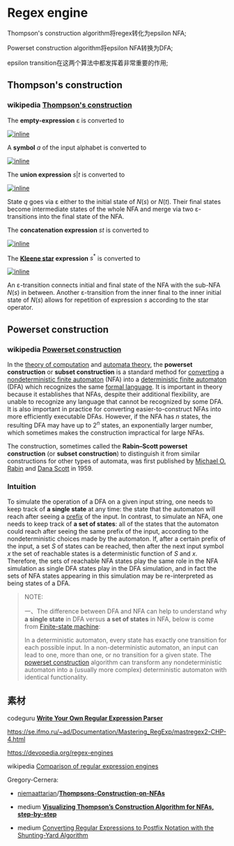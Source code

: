 # Regex engine

Thompson's construction algorithm将regex转化为epsilon NFA;

Powerset construction algorithm将epsilon NFA转换为DFA;

epsilon transition在这两个算法中都发挥着非常重要的作用;



## Thompson's construction



### wikipedia [Thompson's construction](https://en.wikipedia.org/wiki/Thompson%27s_construction)

The **empty-expression** ε is converted to

[![inline](https://upload.wikimedia.org/wikipedia/commons/thumb/7/7e/Thompson-epsilon.svg/278px-Thompson-epsilon.svg.png)](https://en.wikipedia.org/wiki/File:Thompson-epsilon.svg)

A **symbol** *a* of the input alphabet is converted to

[![inline](https://upload.wikimedia.org/wikipedia/commons/thumb/9/93/Thompson-a-symbol.svg/278px-Thompson-a-symbol.svg.png)](https://en.wikipedia.org/wiki/File:Thompson-a-symbol.svg)

The **union expression** *s*|*t* is converted to

[![inline](https://upload.wikimedia.org/wikipedia/commons/thumb/2/25/Thompson-or.svg/453px-Thompson-or.svg.png)](https://en.wikipedia.org/wiki/File:Thompson-or.svg)

State *q* goes via ε either to the initial state of *N*(*s*) or *N*(*t*). Their final states become intermediate states of the whole NFA and merge via two ε-transitions into the final state of the NFA.



The **concatenation expression** *st* is converted to

[![inline](https://upload.wikimedia.org/wikipedia/commons/thumb/5/55/Thompson-concat.svg/398px-Thompson-concat.svg.png)](https://en.wikipedia.org/wiki/File:Thompson-concat.svg)



The **[Kleene star](https://en.wikipedia.org/wiki/Kleene_star) expression** $s^*$ is converted to

[![inline](https://upload.wikimedia.org/wikipedia/commons/thumb/8/8e/Thompson-kleene-star.svg/503px-Thompson-kleene-star.svg.png)](https://en.wikipedia.org/wiki/File:Thompson-kleene-star.svg)

An ε-transition connects initial and final state of the NFA with the sub-NFA *N*(*s*) in between. Another ε-transition from the inner final to the inner initial state of *N*(*s*) allows for repetition of expression *s* according to the star operator.



## Powerset construction



### wikipedia [Powerset construction](https://en.wikipedia.org/wiki/Powerset_construction)

In the [theory of computation](https://en.wikipedia.org/wiki/Theory_of_computation) and [automata theory](https://en.wikipedia.org/wiki/Automata_theory), the **powerset construction** or **subset construction** is a standard method for [converting](https://en.wikipedia.org/wiki/Automata_construction) a [nondeterministic finite automaton](https://en.wikipedia.org/wiki/Nondeterministic_finite_automaton) (NFA) into a [deterministic finite automaton](https://en.wikipedia.org/wiki/Deterministic_finite_automaton) (DFA) which recognizes the same [formal language](https://en.wikipedia.org/wiki/Formal_language). It is important in theory because it establishes that NFAs, despite their additional flexibility, are unable to recognize any language that cannot be recognized by some DFA. It is also important in practice for converting easier-to-construct NFAs into more efficiently executable DFAs. However, if the NFA has *n* states, the resulting DFA may have up to $2^n$ states, an exponentially larger number, which sometimes makes the construction impractical for large NFAs.

The construction, sometimes called the **Rabin–Scott powerset construction** (or **subset construction**) to distinguish it from similar constructions for other types of automata, was first published by [Michael O. Rabin](https://en.wikipedia.org/wiki/Michael_O._Rabin) and [Dana Scott](https://en.wikipedia.org/wiki/Dana_Scott) in 1959.

### Intuition

To simulate the operation of a DFA on a given input string, one needs to keep track of **a single state** at any time: the state that the automaton will reach after seeing a [prefix](https://en.wikipedia.org/wiki/Substring#Prefix) of the input. In contrast, to simulate an NFA, one needs to keep track of **a set of states**: all of the states that the automaton could reach after seeing the same prefix of the input, according to the nondeterministic choices made by the automaton. If, after a certain prefix of the input, a set *S* of states can be reached, then after the next input symbol *x* the set of reachable states is a deterministic function of *S* and *x*. Therefore, the sets of reachable NFA states play the same role in the NFA simulation as single DFA states play in the DFA simulation, and in fact the sets of NFA states appearing in this simulation may be re-interpreted as being states of a DFA.

> NOTE: 
>
> 一、The difference between DFA and NFA can help to understand why **a single state** in DFA versus **a set of states** in NFA,  below is come from [Finite-state machine](https://en.wikipedia.org/wiki/Finite-state_machine#Determinism):
>
> In a deterministic automaton, every state has exactly one transition for each possible input. In a non-deterministic automaton, an input can lead to one, more than one, or no transition for a given state. The [powerset construction](https://en.wikipedia.org/wiki/Powerset_construction) algorithm can transform any nondeterministic automaton into a (usually more complex) deterministic automaton with identical functionality.





## 素材

codeguru [**Write Your Own Regular Expression Parser**](https://www.codeguru.com/cplusplus/write-your-own-regular-expression-parser/)

https://se.ifmo.ru/~ad/Documentation/Mastering_RegExp/mastregex2-CHP-4.html

https://devopedia.org/regex-engines

wikipedia [Comparison of regular expression engines](https://en.wikipedia.org/wiki/Comparison_of_regular_expression_engines) 

Gregory-Cernera: 

- [niemaattarian](https://github.com/niemaattarian)/**[Thompsons-Construction-on-NFAs](https://github.com/niemaattarian/Thompsons-Construction-on-NFAs)**

- medium [**Visualizing Thompson’s Construction Algorithm for NFAs, step-by-step**](https://medium.com/swlh/visualizing-thompsons-construction-algorithm-for-nfas-step-by-step-f92ef378581b)

- medium [Converting Regular Expressions to Postfix Notation with the Shunting-Yard Algorithm](https://gregorycernera.medium.com/converting-regular-expressions-to-postfix-notation-with-the-shunting-yard-algorithm-63d22ea1cf88)

